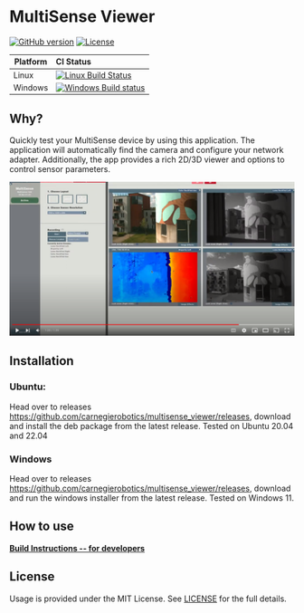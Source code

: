 # MultiSense Viewer

[![GitHub version](https://img.shields.io/badge/version-v1.0.0-blue.svg)](https://github.com/yilber/readme-boilerplate)
[![License](https://img.shields.io/github/license/yilber/readme-boilerplate.svg)](https://github.com/Yilber/readme-boilerplate/blob/master/LICENSE)
<!---
 [![Backers on Patreon](https://img.shields.io/badge/backer-Patreon-orange.svg)](https://www.patreon.com/yilber) [![Backers on Paypal](https://img.shields.io/badge/backer-Paypal-blue.svg)](https://www.paypal.me/Yilber) -->

| Platform | CI Status                                                                                                                                                         |
|----------|:------------------------------------------------------------------------------------------------------------------------------------------------------------------|
| Linux    | [![Linux Build Status](https://ci.appveyor.com/api/projects/status/abynv8xd75m26qo9/branch/master?svg=true)](https://ci.appveyor.com/project/ianfixes/arduino-ci) |
| Windows  | [![Windows Build status](https://ci.appveyor.com/api/projects/status/abynv8xd75m26qo9/branch/master?svg=true)](https://travis-ci.org/Arduino-CI/arduino_ci)       |

## Why?

Quickly test your MultiSense device by using this application. The application will automatically find the camera and
configure your network adapter. Additionally, the app provides a rich 2D/3D viewer and options to control sensor
parameters.

[![Video thumbnail](docs/viewer_image.png)](https://www.youtube.com/watch?v=xzlKH7Ss5LI)

## Installation

### Ubuntu:

Head over to releases https://github.com/carnegierobotics/multisense_viewer/releases, download and install the deb package from the
latest release. Tested on Ubuntu 20.04 and 22.04

### Windows

Head over to releases https://github.com/carnegierobotics/multisense_viewer/releases, download and run the windows installer from the
latest release. Tested on Windows 11.

## How to use

[**Build Instructions -- for developers**](https://github.com/carnegierobotics/multisense_viewer/blob/master/docs/BUILD.md)

## License

Usage is provided under the MIT License. See [LICENSE](https://github.com/M-Gjerde/MultiSense/blob/master/LICENSE) for
the full details.
